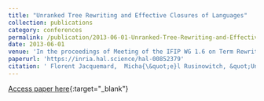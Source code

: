```yaml
---
title: "Unranked Tree Rewriting and Effective Closures of Languages"
collection: publications
category: conferences
permalink: /publication/2013-06-01-Unranked-Tree-Rewriting-and-Effective-Closures-of-Languages
date: 2013-06-01
venue: 'In the proceedings of Meeting of the IFIP WG 1.6 on Term Rewriting'
paperurl: 'https://inria.hal.science/hal-00852379'
citation: ' Florent Jacquemard,  Micha{\&quot;e}l Rusinowitch, &quot;Unranked Tree Rewriting and Effective Closures of Languages.&quot; In the proceedings of Meeting of the IFIP WG 1.6 on Term Rewriting, 2013.'
---
```

[Access paper here](https://inria.hal.science/hal-00852379){:target="_blank"}
